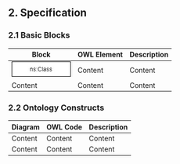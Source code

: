 ## 2. Specification

### 2.1 Basic Blocks

| Block | OWL Element | Description
| ------------- | ------------- | ---------- |
| <img src="../images/class.jpg" alt="Class block">  | Content  | Content
| Content  | Content  | Content

### 2.2 Ontology Constructs

| Diagram | OWL Code | Description
| ------------- | ------------- | ---------- |
| Content  | Content  | Content
| Content  | Content  | Content

